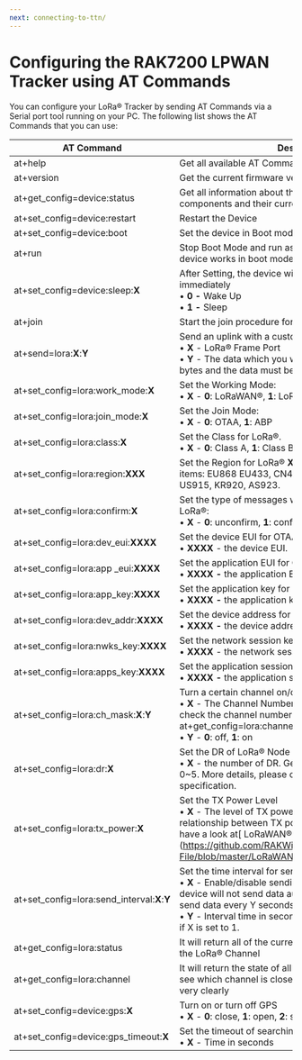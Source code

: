 ```yaml
---
next: connecting-to-ttn/
---
```


# Configuring the RAK7200 LPWAN Tracker using AT Commands

You can configure your LoRa® Tracker by sending AT Commands via a Serial port tool running on your PC. The following list shows the AT Commands that you can use:

| **AT Command**                               | **Description**                                                                                                                                                                                                                                                                             |
| -------------------------------------------- | ------------------------------------------------------------------------------------------------------------------------------------------------------------------------------------------------------------------------------------------------------------------------------------------- |
| at+help                                      | Get all available AT Commands                                                                                                                                                                                                                                                               |
| at+version                                   | Get the current firmware version number                                                                                                                                                                                                                                                     |
| at+get_config=device:status                  | Get all information about the device’s hardware components and their current status.                                                                                                                                                                                                        |
| at+set_config=device:restart                 | Restart the Device                                                                                                                                                                                                                                                                          |
| at+set_config=device:boot                    | Set the device in Boot mode                                                                                                                                                                                                                                                                 |
| at+run                                       | Stop Boot Mode and run as normal. Valid only when the device works in boot mode.                                                                                                                                                                                                            |
| at+set_config=device:sleep:**X**             | After Setting, the device will go to sleep mode or wake up immediately <br>• **0 -** Wake Up <br>• **1 -** Sleep                                                                                                                                                                            |
| at+join                                      | Start the join procedure for the LoRaWAN® network                                                                                                                                                                                                                                           |
| at+send=lora:**X**:**Y**                     | Send an uplink with a custom payload: <br>• **X** - LoRa® Frame Port <br>• **Y** - The data which you want to send. (Length limit is 50 bytes and the data must be in Hex Format)                                                                                                           |
| at+set_config=lora:work_mode:**X**           | Set the Working Mode: <br>• **X** - **0**: LoRaWAN®, **1**: LoRaP2P, **2**: Test Mode.                                                                                                                                                                                                      |
| at+set_config=lora:join_mode:**X**           | Set the Join Mode: <br>• **X** - **0**: OTAA, **1**: ABP                                                                                                                                                                                                                                    |
| at+set_config=lora:class:**X**               | Set the Class for LoRa®. <br>• **X** - **0**: Class A, **1**: Class B, **2**: Class C                                                                                                                                                                                                       |
| at+set_config=lora:region:**XXX**            | Set the Region for LoRa® **XXX -** one of the following items: EU868 EU433, CN470, IN865, EU868, AU915, US915, KR920, AS923.                                                                                                                                                                |
| at+set_config=lora:confirm:**X**             | Set the type of messages which will be sent out through LoRa®: <br>• **X** - **0**: unconfirm, **1**: confirm                                                                                                                                                                               |
| at+set_config=lora:dev_eui:**XXXX**          | Set the device EUI for OTAA. <br>• **XXXX** - the device EUI.                                                                                                                                                                                                                               |
| at+set_config=lora:app \_eui:**XXXX**        | Set the application EUI for OTAA. <br>• **XXXX -** the application EUI.                                                                                                                                                                                                                     |
| at+set_config=lora:app_key:**XXXX**          | Set the application key for OTAA. <br>• **XXXX -** the application key.                                                                                                                                                                                                                     |
| at+set_config=lora:dev_addr:**XXXX**         | Set the device address for ABP. <br>• **XXXX -** the device address.                                                                                                                                                                                                                        |
| at+set_config=lora:nwks_key:**XXXX**         | Set the network session key for ABP. <br>• **XXXX** - the network session key.                                                                                                                                                                                                              |
| at+set_config=lora:apps_key:**XXXX**         | Set the application session key for ABP. <br>• **XXXX -** the application session key.                                                                                                                                                                                                      |
| at+set_config=lora:ch_mask:**X**:**Y**       | Turn a certain channel on/off <br>• **X** - The Channel Number you want to toggle. You can check the channel number using the command : at+get_config=lora:channel <br>• **Y** - **0**: off, **1**: on                                                                                      |
| at+set_config=lora:dr:**X**                  | Set the DR of LoRa® Node <br>• **X** - the number of DR. Generally, the value of X can be 0~5. More details, please check the LoRaWAN® 1.0.2 specification.                                                                                                                                 |
| at+set_config=lora:tx_power:**X**            | Set the TX Power Level <br>• **X** - The level of TX power. If you want to know the relationship between TX power level and dbm, please have a look at\[ LoRaWAN® 1.0.2 region specification \](https://github.com/RAKWireless/Update-File/blob/master/LoRaWANRegionalParametersv1.0.2.pdf) |
| at+set_config=lora:send_interval:**X**:**Y** | Set the time interval for sending data <br>• **X** - Enable/disable sending data in intervals. **0**: the device will not send data automatically, **1**: the device will send data every Y seconds. <br>• **Y** - Interval time in seconds. This parameter is only valid if X is set to 1. |
| at+get_config=lora:status                    | It will return all of the current information of LoRa®, except the LoRa® Channel                                                                                                                                                                                                            |
| at+get_config=lora:channel                   | It will return the state of all LoRa® channels, then you can see which channel is closed and which channel is open very clearly                                                                                                                                                             |
| at+set_config=device:gps:**X**               | Turn on or turn off GPS <br>• **X** - **0**: close, **1**: open, **2**: sleep, **3**: standby                                                                                                                                                                                               |
| at+set_config=device:gps_timeout:**X**       | Set the timeout of searching GPS satellite <br>• **X** - Time in seconds                                                                                                                                                                                                                    |
